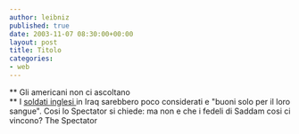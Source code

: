 ```yaml
---
author: leibniz
published: true
date: 2003-11-07 08:30:00+00:00
layout: post
title: Titolo
categories:
- web
---
```


 **   Gli americani non ci ascoltano   
** I  [ soldati inglesi ](http://www.spectator.co.uk/article.php3?table=old&section=current&issue=2003-11-08&id=3697)in Iraq sarebbero poco considerati e "buoni solo per il loro sangue". Cosi lo Spectator si chiede: ma non e che i fedeli di Saddam cosi ci vincono?
The Spectator
